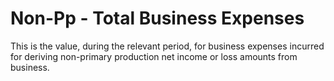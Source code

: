 # Non-Pp - Total Business Expenses
This is the value, during the relevant period, for business expenses incurred for deriving non-primary production net income or loss amounts from business.
